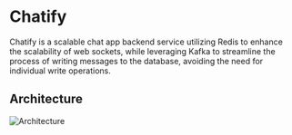 # Chatify
Chatify is a scalable chat app backend service utilizing Redis to enhance the scalability of web sockets, 
while leveraging Kafka to streamline the process of writing messages to the database, 
avoiding the need for individual write operations.

## Architecture
![Architecture](https://i.imgur.com/DK6g5Ge.png)
